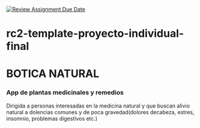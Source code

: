 [![Review Assignment Due Date](https://classroom.github.com/assets/deadline-readme-button-24ddc0f5d75046c5622901739e7c5dd533143b0c8e959d652212380cedb1ea36.svg)](https://classroom.github.com/a/xq5TwZF7)

# rc2-template-proyecto-individual-final

# BOTICA NATURAL

### App de plantas medicinales y remedios

Dirigida a personas interesadas en la medicina natural y que buscan alivio natural a dolencias comunes y de poca gravedad(dolores decabeza, estres, insomnio, problemas digestivos etc.)
